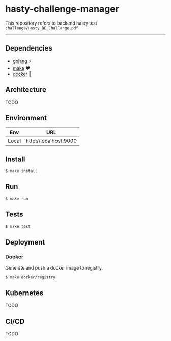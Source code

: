 # hasty-challenge-manager

This repository refers to backend hasty test `challenge/Hasty_BE_Challange.pdf`

----

## Dependencies

+ [golang](https://golang.org/doc/install/source?download=go1.16.4.src.tar.gz) ⚡
+ [make](https://www.gnu.org/software/make/) ❤️
+ [docker](https://www.docker.com/) 🐋

## Architecture

TODO

## Environment

| Env    |  URL                                           |
|--------|----------------------------------------------- |
| Local  |  http://localhost:9000                         |

## Install

``` bash
$ make install
```

## Run

``` bash
$ make run
```

## Tests

``` bash
$ make test
```

## Deployment

### Docker

Generate and push a docker image to registry.

``` bash
$ make docker/registry
```

## Kubernetes

TODO

## CI/CD

TODO